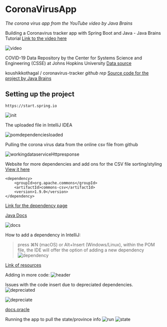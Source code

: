 # CoronaVirusApp
_The corona virus app from the YouTube video by Java Brains_ 

Building a Coronavirus tracker app with Spring Boot and Java - Java Brains Tutorial
[Link to the video here](https://www.youtube.com/watch?v=8hjNG9GZGnQ&t=7s)

![video](https://user-images.githubusercontent.com/83961643/169647487-20977da4-a344-48b6-8607-839c3a469509.jpeg)



COVID-19 Data Repository by the Center for Systems Science and Engineering (CSSE) at Johns Hopkins University
[Data source](https://github.com/CSSEGISandData/COVID-19)

koushikkothagal / coronavirus-tracker *github rep*
[Source code for the project by Java Brains](https://github.com/koushikkothagal/coronavirus-tracker)


## Setting up the project 
`https://start.spring.io`

![init](https://user-images.githubusercontent.com/83961643/169647448-ccace802-ce2c-45d6-b855-7c9e3adf9846.jpeg)


The uploaded file in IntelliJ IDEA

![pomdependenciesloaded](https://user-images.githubusercontent.com/83961643/169647486-60d733fe-398c-4df2-8f66-9f54118acbf6.jpeg)


Pulling the corona virus data from the online csv file from github 

![workingdataserviceHttpresponse](https://user-images.githubusercontent.com/83961643/169666935-a0c24629-8263-47ec-8f6e-0b7494456802.jpeg)

Website for more dependencies and add ons for the CSV file sorting/styling
[View it here](https://commons.apache.org/proper/commons-csv/user-guide.html)

```
<dependency>
    <groupId>org.apache.commons</groupId>
    <artifactId>commons-csv</artifactId>
    <version>1.9.0</version>
</dependency>
```

[Link for the dependency page](https://commons.apache.org/proper/commons-csv/index.html)

[Java Docs](https://javadoc.io/doc/org.apache.commons/commons-csv/latest/index.html)

![docs](https://user-images.githubusercontent.com/83961643/169667162-647f477b-e7d1-446d-9fde-8886127f8692.jpeg)

How to add a dependency in IntelliJ:
> press ⌘N (macOS) or Alt+Insert (Windows/Linux), within the POM file, the IDE will offer the option of adding a new dependency
![dependency](https://user-images.githubusercontent.com/83961643/169667537-c470f44f-ea4d-4928-b475-fd0287c7c259.jpeg)

[Link of resources](https://www.jetbrains.com/idea/guide/tutorials/migrating-junit4-junit5/adding-dependencies/)


Adding in more code: 
![header](https://user-images.githubusercontent.com/83961643/169667855-9671d73a-8d72-43fa-bad9-d2bc9782fa22.jpeg)

Issues with the code insert due to depreciated dependencies. 
![depreciated](https://user-images.githubusercontent.com/83961643/169668106-73830fed-d497-4fd1-aa62-64ed211a5be9.jpeg)

![depreciate](https://user-images.githubusercontent.com/83961643/169685703-3a87700a-17ef-48a5-a0f5-ec608bef4cb4.jpeg)

[docs.oracle](https://docs.oracle.com/javase/7/docs/technotes/guides/javadoc/deprecation/deprecation.html)

Running the app to pull the state/province info
![run](https://user-images.githubusercontent.com/83961643/169686182-5e737af7-3dfb-49eb-9192-f68807cc958f.jpeg)
![state](https://user-images.githubusercontent.com/83961643/169686206-3136ba4f-2380-4cbc-b10d-479985a765d3.jpeg)
